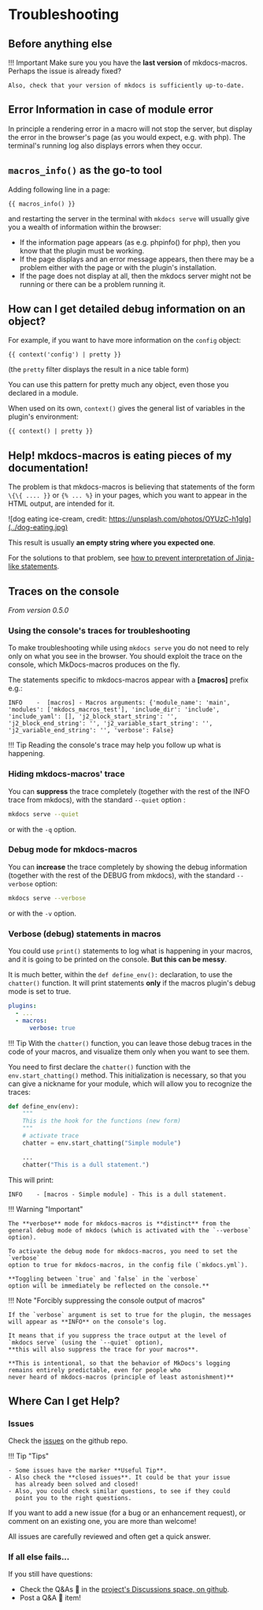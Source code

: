 Troubleshooting
===============

Before anything else
--------------------

!!! Important
    Make sure you you have the **last version** of mkdocs-macros.
    Perhaps the issue is already fixed?

    Also, check that your version of mkdocs is sufficiently up-to-date.


Error Information in case of module error
-----------------------------------------

In principle a rendering error in a macro will not stop the server, but
display the error in the browser's page (as you would expect, e.g. with
php). The terminal's running log also displays errors when they occur.

`macros_info()` as the go-to tool
---------------------------------

Adding following line in a page:

    {{ macros_info() }}

and restarting the server in the terminal with `mkdocs serve` will
usually give you a wealth of information within the browser:

-   If the information page appears (as e.g. phpinfo() for php), then
    you know that the plugin must be working.
-   If the page displays and an error message appears, then there may be
    a problem either with the page or with the plugin's installation.
-   If the page does not display at all, then the mkdocs server might
    not be running or there can be a problem running it.



How can I get detailed debug information on an object?
------------------------------------------------------

For example, if you want to have more information on the `config`
object:

    {{ context('config') | pretty }}

(the `pretty` filter displays the result in a nice table form)

You can use this pattern for pretty much any object, even those you
declared in a module.

When used on its own, `context()` gives the general list of variables in
the plugin's environment:

    {{ context() | pretty }}


Help! mkdocs-macros is eating pieces of my documentation!
------------------------------------------------

The problem is that mkdocs-macros is believing that statements
of the form `\{\{ .... }}` or `{% ... %}` 
in your pages, which you want to appear in the HTML output,
are intended for it.

![dog eating ice-cream, credit: https://unsplash.com/photos/OYUzC-h1glg](../dog-eating.jpg)

This result is usually **an empty string where you expected one**.

For the solutions to that problem, see 
[how to prevent interpretation of Jinja-like
statements](../advanced/#how-to-prevent-interpretation-of-jinja-like-statements).




Traces on the console
-------

_From version 0.5.0_

### Using the console's traces for troubleshooting
To make troubleshooting while using `mkdocs serve` you 
do not need to rely only on what you see in the browser.
You should exploit the trace on the console,
which MkDocs-macros produces on the fly. 

The statements specific to mkdocs-macros appear with a
**[macros]** prefix e.g.:

```
INFO    -  [macros] - Macros arguments: {'module_name': 'main', 'modules': ['mkdocs_macros_test'], 'include_dir': 'include', 'include_yaml': [], 'j2_block_start_string': '', 'j2_block_end_string': '', 'j2_variable_start_string': '', 'j2_variable_end_string': '', 'verbose': False}
```

!!! Tip
    Reading the console's trace may help you follow up what is happening.

### Hiding mkdocs-macros' trace

You can **suppress** the trace completely (together with the rest of the
INFO trace from mkdocs), with the standard `--quiet` option :

```sh
mkdocs serve --quiet
```

or with the `-q` option.

### Debug mode for mkdocs-macros

You can **increase** the trace completely by showing the debug information
(together with the rest of the DEBUG from mkdocs), with the standard
`--verbose` option:

```sh
mkdocs serve --verbose
```

or with the `-v` option.

### Verbose (debug) statements in macros 
You could use `print()` statements to log what is happening in your macros, 
and it is going to be printed on the console. **But this can be messy**.

It is much better, within the `def define_env():` declaration, 
to use the `chatter()`
function. It will print statements **only** if the macros plugin's 
debug mode is set to true.

```yaml
plugins:
  - ...
  - macros:
      verbose: true 
```

!!! Tip
    With the `chatter()` function, you can leave those debug traces
    in the code of your macros,
    and visualize them only when you want to see them.

You need to first declare the `chatter()` function with
the `env.start_chatting()` method. 
This initialization is necessary, so that you can give a nickname for 
your module, which will allow you to recognize the traces:

```python
def define_env(env):
    """
    This is the hook for the functions (new form)
    """
    # activate trace
    chatter = env.start_chatting("Simple module")

    ...
    chatter("This is a dull statement.")
```

This will print:
```
INFO    - [macros - Simple module] - This is a dull statement.
```



!!! Warning "Important"
    
    The **verbose** mode for mkdocs-macros is **distinct** from the general debug mode of mkdocs (which is activated with the `--verbose` option).
    
    To activate the debug mode for mkdocs-macros, you need to set the `verbose`
    option to true for mkdocs-macros, in the config file (`mkdocs.yml`).

    **Toggling between `true` and `false` in the `verbose`
    option will be immediately be reflected on the console.**


!!! Note "Forcibly suppressing the console output of macros"

    If the `verbose` argument is set to true for the plugin, the messages will appear as **INFO** on the console's log.

    It means that if you suppress the trace output at the level of 
    `mkdocs serve` (using the `--quiet` option),
    **this will also suppress the trace for your macros**.

    **This is intentional, so that the behavior of MkDocs's logging
    remains entirely predictable, even for people who
    never heard of mkdocs-macros (principle of least astonishment)**





Where Can I get Help?
---------------------

### Issues

Check the [issues](https://github.com/fralau/mkdocs_macros_plugin/issues) 
on the github repo.


!!! Tip "Tips"

    - Some issues have the marker **Useful Tip**.
    - Also check the **closed issues**. It could be that your issue
      has already been solved and closed!
    - Also, you could check similar questions, to see if they could
      point you to the right questions.


If you want to add a new issue (for a bug or an enhancement request), 
or comment on an existing one,
you are more than welcome!

All issues are carefully reviewed and often get a quick answer.

### If all else fails...

If you still have questions:

- Check the Q&As 🙏 in the [project's Discussions space, on github](https://github.com/fralau/mkdocs_macros_plugin/discussions).
- Post a Q&A 🙏 item!
